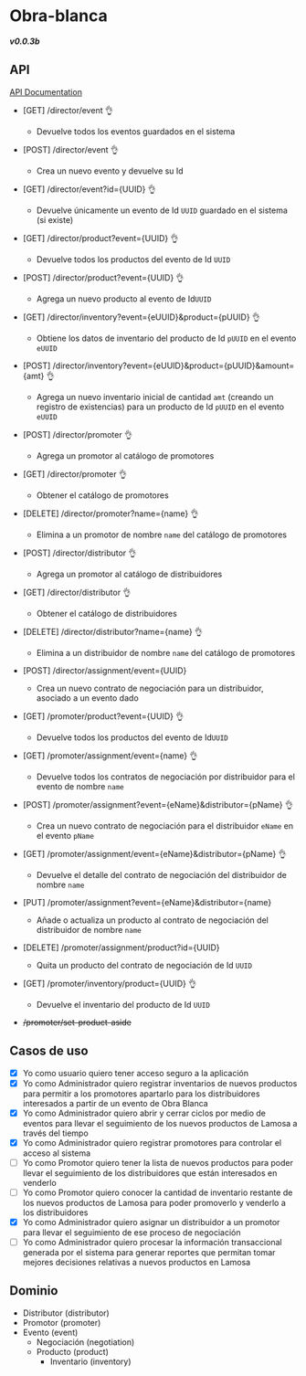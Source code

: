 # Obra-blanca

_**v0.0.3b**_

## API
[API Documentation](https://documenter.getpostman.com/view/23460473/2s83mdKj8h)
- [GET] /director/event 👌
  - Devuelve todos los eventos guardados en el sistema
- [POST] /director/event 👌
  - Crea un nuevo evento y devuelve su Id
- [GET] /director/event?id={UUID} 👌
  - Devuelve únicamente un evento de Id `UUID` guardado en el sistema (si existe)
- [GET] /director/product?event={UUID} 👌
  - Devuelve todos los productos del evento de Id `UUID`
- [POST] /director/product?event={UUID} 👌
  - Agrega un nuevo producto al evento de Id`UUID`
- [GET] /director/inventory?event={eUUID}&product={pUUID} 👌
  - Obtiene los datos de inventario del producto de Id `pUUID` en el evento `eUUID`
- [POST] /director/inventory?event={eUUID}&product={pUUID}&amount={amt} 👌
  - Agrega un nuevo inventario inicial de cantidad `amt` (creando un registro de existencias) para un producto 
de Id `pUUID` en el evento `eUUID`
- [POST] /director/promoter 👌
  - Agrega un promotor al catálogo de promotores 
- [GET] /director/promoter 👌
  - Obtener el catálogo de promotores
- [DELETE] /director/promoter?name={name} 👌
  - Elimina a un promotor de nombre `name` del catálogo de promotores
- [POST] /director/distributor 👌
  - Agrega un promotor al catálogo de distribuidores
- [GET] /director/distributor 👌
  - Obtener el catálogo de distribuidores
- [DELETE] /director/distributor?name={name} 👌
  - Elimina a un distribuidor de nombre `name` del catálogo de promotores
- [POST] /director/assignment/event={UUID}
  - Crea un nuevo contrato de negociación para un distribuidor, asociado a un evento dado
- [GET] /promoter/product?event={UUID} 👌
  - Devuelve todos los productos del evento de Id`UUID`
- [GET] /promoter/assignment/event={name} 👌
  - Devuelve todos los contratos de negociación por distribuidor para el evento de nombre `name`
- [POST] /promoter/assignment?event={eName}&distributor={pName} 👌
  - Crea un nuevo contrato de negociación para el distribuidor `eName` en el evento `pName`
- [GET] /promoter/assignment/event={eName}&distributor={pName} 👌
  - Devuelve el detalle del contrato de negociación del distribuidor de nombre `name`
- [PUT] /promoter/assignment?event={eName}&distributor={name}
  - Añade o actualiza un producto al contrato de negociación del distribuidor de nombre `name`
- [DELETE] /promoter/assignment/product?id={UUID}
  - Quita un producto del contrato de negociación de Id `UUID`
- [GET] /promoter/inventory/product={UUID} 👌
  - Devuelve el inventario del producto de Id `UUID`


- ~~/promoter/set-product-aside~~

## Casos de uso
- [x] Yo como usuario quiero tener acceso seguro a la aplicación
- [x] Yo como Administrador quiero registrar inventarios de nuevos productos
para permitir a los promotores apartarlo para los distribuidores interesados 
a partir de un evento de Obra Blanca
- [x] Yo como Administrador quiero abrir y cerrar ciclos por medio de eventos 
para llevar el seguimiento de los nuevos productos de Lamosa a través del tiempo
- [x] Yo como Administrador quiero registrar promotores para controlar el acceso 
al sistema
- [ ] Yo como Promotor quiero tener la lista de nuevos productos para poder llevar 
el seguimiento de los distribuidores que están interesados en venderlo
- [ ] Yo como Promotor quiero conocer la cantidad de inventario restante de 
los nuevos productos de Lamosa para poder promoverlo y venderlo a los distribuidores
- [x] Yo como Administrador quiero asignar un distribuidor a un promotor para llevar
el seguimiento de ese proceso de negociación
- [ ] Yo como Administrador quiero procesar la información transaccional 
generada por el sistema para generar reportes que permitan tomar mejores 
decisiones relativas a nuevos productos en Lamosa

## Dominio
- Distributor (distributor)
- Promotor (promoter)
- Evento (event)
  - Negociación (negotiation)
  - Producto (product)
    - Inventario (inventory)
